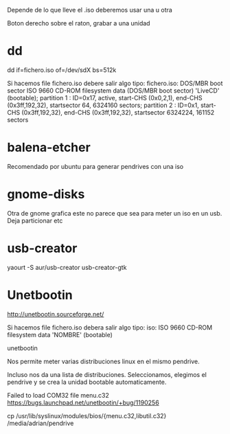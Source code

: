 Depende de lo que lleve el .iso deberemos usar una u otra

Boton derecho sobre el raton, grabar a una unidad

# dd
dd if=fichero.iso of=/dev/sdX bs=512k

Si hacemos file fichero.iso debere salir algo tipo:
fichero.iso: DOS/MBR boot sector ISO 9660 CD-ROM filesystem data (DOS/MBR boot sector) 'LiveCD' (bootable); partition 1 : ID=0x17, active, start-CHS (0x0,2,1), end-CHS (0x3ff,192,32), startsector 64, 6324160 sectors; partition 2 : ID=0x1, start-CHS (0x3ff,192,32), end-CHS (0x3ff,192,32), startsector 6324224, 161152 sectors


# balena-etcher
Recomendado por ubuntu para generar pendrives con una iso


# gnome-disks
Otra de gnome grafica
este no parece que sea para meter un iso en un usb. Deja particionar etc

# usb-creator
yaourt -S aur/usb-creator
usb-creator-gtk


# Unetbootin
http://unetbootin.sourceforge.net/

Si hacemos file fichero.iso debera salir algo tipo:
iso: ISO 9660 CD-ROM filesystem data 'NOMBRE' (bootable)


unetbootin

Nos permite meter varias distribuciones linux en el mismo pendrive.

Incluso nos da una lista de distribuciones. Seleccionamos, elegimos el pendrive y se crea la unidad bootable automaticamente.


Failed to load COM32 file menu.c32
https://bugs.launchpad.net/unetbootin/+bug/1190256

cp /usr/lib/syslinux/modules/bios/{menu.c32,libutil.c32} /media/adrian/pendrive

